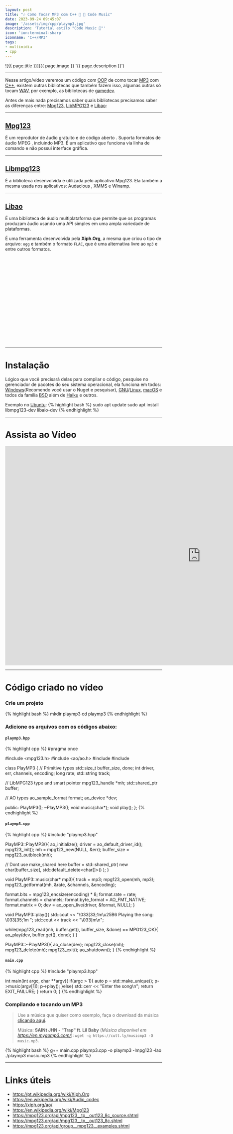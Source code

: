 ```yaml
---
layout: post
title: "🎶 Como Tocar MP3 com C++ 🎻 🎼 Code Music"
date: 2023-09-24 09:45:07
image: '/assets/img/cpp/playmp3.jpg'
description: 'Tutorial estilo "Code Music 🎵"'
icon: 'ion:terminal-sharp'
iconname: 'C++/MP3'
tags:
- multimidia
- cpp
---
```


![{{ page.title }}]({{ page.image }} '{{ page.description }}')

---

Nesse artigo/vídeo veremos um código com [OOP](https://en.wikipedia.org/wiki/Object-oriented_programming) de como tocar [MP3](https://terminalroot.com.br/tags#multimidia) com [C++](https://terminalroot.com.br/tags#cpp), existem outras bibliotecas que também fazem isso, algumas outras só tocam [WAV](https://pt.wikipedia.org/wiki/WAV), por exemplo, as bibliotecas de [gamedev](https://terminalroot.com.br/tags#gamedev).

Antes de mais nada precisamos saber quais bibliotecas precisamos saber as diferenças entre: [Mpg123](https://www.mpg123.de/), [LibMPG123](https://www.mpg123.de/api/) e [Libao](https://xiph.org/ao/):

---

## [Mpg123](https://www.mpg123.de/)
É um reprodutor de áudio gratuito e de código aberto . Suporta formatos de áudio MPEG , incluindo MP3. É um aplicativo que funciona via linha de comando e não possui interface gráfica.

---

## [Libmpg123](https://www.mpg123.de/api/)
É a biblioteca desenvolvida e utilizada pelo aplicativo Mpg123. Ela também a mesma usada nos aplicativos: Audacious , XMMS e Winamp.

---

## [Libao](https://xiph.org/ao/)
É uma biblioteca de áudio multiplataforma que permite que os programas produzam áudio usando uma API simples em uma ampla variedade de plataformas.

É uma ferramenta desenvolvida pela **Xiph.Org**, a mesma que criou o tipo de arquivo: `ogg` e também o formato `FLAC`, que é uma alternativa livre ao `mp3` e entre outros formatos.


<!-- SQUARE - GAMES ROOT -->
<script async src="//pagead2.googlesyndication.com/pagead/js/adsbygoogle.js"></script>
<ins class="adsbygoogle"
style="display:inline-block;width:336px;height:280px"
data-ad-client="ca-pub-2838251107855362"
data-ad-slot="5351066970"></ins>
<script>
(adsbygoogle = window.adsbygoogle || []).push({});
</script>

---

# Instalação
Lógico que você precisará delas para compilar o código, pesquise no gerenciador de pacotes do seu sistema operacional, ela funciona em todos: [Windows](https://terminalroot.com.br/tags#windows)(Recomendo você usar o Nuget e pesquisar), [GNU](https://terminalroot.com.br/tags#gnu)/[Linux](https://terminalroot.com.br/tags#linux), [macOS](https://terminalroot.com.br/tags#macos) e todos da família [BSD](https://terminalroot.com.br/tags#bsd) além de [Haiku](https://terminalroot.com.br/2021/05/conheca-o-haiku-um-sistema-operacional-escrito-em-cpp.html) e outros.

Exemplo no [Ubuntu](https://terminalroot.com.br/tags#ubuntu):
{% highlight bash %}
sudo apt update
sudo apt install libmpg123-dev libaio-dev
{% endhighlight %}

---

# Assista ao Vídeo

<iframe width="1253" height="705" src="https://www.youtube.com/embed/dufzn5br7WA" title="YouTube video player" frameborder="0" allow="accelerometer; autoplay; clipboard-write; encrypted-media; gyroscope; picture-in-picture" allowfullscreen></iframe>

---

# Código criado no vídeo

### Crie um projeto
{% highlight bash %}
mkdir playmp3
cd playmp3
{% endhighlight %}


<!-- RECTANGLE LARGE -->
<script async src="https://pagead2.googlesyndication.com/pagead/js/adsbygoogle.js"></script>
<!-- Informat -->
<ins class="adsbygoogle"
style="display:block"
data-ad-client="ca-pub-2838251107855362"
data-ad-slot="2327980059"
data-ad-format="auto"
data-full-width-responsive="true"></ins>
<script>
(adsbygoogle = window.adsbygoogle || []).push({});
</script>

### Adicione os arquivos com os códigos abaixo:

#### `playmp3.hpp`
{% highlight cpp %}
#pragma once

#include <mpg123.h>
#include <ao/ao.h>
#include <memory>
#include <iostream>

class PlayMP3 {
  // Primitive types
  std::size_t buffer_size, done;
  int driver, err, channels, encoding;
  long rate;
  std::string track;

  // LibMPG123 type and smart pointer
  mpg123_handle *mh;
  std::shared_ptr<char> buffer;

  // AO types
  ao_sample_format format;
  ao_device *dev;

  public:
    PlayMP3();
    ~PlayMP3();
    void music(char*);
    void play();
};
{% endhighlight %}

#### `playmp3.cpp`
{% highlight cpp %}
#include "playmp3.hpp"

PlayMP3::PlayMP3(){
  ao_initialize();
  driver = ao_default_driver_id();
  mpg123_init();
  mh = mpg123_new(NULL, &err);
  buffer_size = mpg123_outblock(mh);

  // Dont use make_shared here
  buffer = std::shared_ptr<char>(
    new char[buffer_size], 
    std::default_delete<char[]>()
  );
}

void PlayMP3::music(char* mp3){
  track = mp3;
  mpg123_open(mh, mp3);
  mpg123_getformat(mh, &rate, &channels, &encoding);

  format.bits = mpg123_encsize(encoding) * 8;
  format.rate = rate;
  format.channels = channels;
  format.byte_format = AO_FMT_NATIVE;
  format.matrix = 0;
  dev = ao_open_live(driver, &format, NULL);
}

void PlayMP3::play(){
  std::cout << "\033[33;1m\u25B6 Playing the song: \033[35;1m ";
  std::cout << track << "\033[m\n";

  while(mpg123_read(mh, buffer.get(), buffer_size, &done) == MPG123_OK){
    ao_play(dev, buffer.get(), done);
  }
}

PlayMP3::~PlayMP3(){
  ao_close(dev);
  mpg123_close(mh);
  mpg123_delete(mh);
  mpg123_exit();
  ao_shutdown();
}
{% endhighlight %}

#### `main.cpp`
{% highlight cpp %}
#include "playmp3.hpp"

int main(int argc, char **argv){
  if(argc > 1){
    auto p = std::make_unique<PlayMP3>();
    p->music(argv[1]);
    p->play();
  }else{
    std::cerr << "Enter the song\n";
    return EXIT_FAILURE;
  }
  return 0;
}
{% endhighlight %}


### Compilando e tocando um MP3
> Use a música que quiser como exemplo, faça o download da música [clicando aqui](/downs/music.mp3).
>  
> Música: **SAINt JHN - "Trap" ft. Lil Baby** (*Música disponível em <https://en.mygomp3.com/>*): `wget -q https://cutt.ly/musicmp3 -O music.mp3`.

{% highlight bash %}
g++ main.cpp playmp3.cpp -o playmp3 -lmpg123 -lao
./playmp3 music.mp3
{% endhighlight %}

---

# Links úteis
+ <https://pt.wikipedia.org/wiki/Xiph.Org>
+ <https://en.wikipedia.org/wiki/Audio_codec>
+ <https://xiph.org/ao/>
+ <https://en.wikipedia.org/wiki/Mpg123>
+ <https://mpg123.org/api/mpg123__to__out123_8c_source.shtml>
+ <https://mpg123.org/api/mpg123__to__out123_8c.shtml>
+ <https://mpg123.org/api/group__mpg123__examples.shtml>


